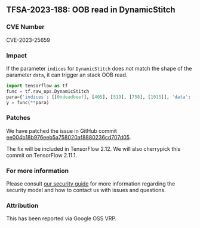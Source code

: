 ## TFSA-2023-188: OOB read in DynamicStitch

### CVE Number
CVE-2023-25659

### Impact
If the parameter `indices` for `DynamicStitch` does not match the shape of the parameter `data`, it can trigger an stack OOB read.

```python
import tensorflow as tf
func = tf.raw_ops.DynamicStitch
para={'indices': [[0xdeadbeef], [405], [519], [758], [1015]], 'data': [[110.27793884277344], [120.29475402832031], [157.2418212890625], [157.2626953125], [188.45382690429688]]}
y = func(**para)
```

### Patches
We have patched the issue in GitHub commit [ee004b18b976eeb5a758020af8880236cd707d05](https://github.com/tensorflow/tensorflow/commit/ee004b18b976eeb5a758020af8880236cd707d05).

The fix will be included in TensorFlow 2.12. We will also cherrypick this commit on TensorFlow 2.11.1.


### For more information
Please consult [our security guide](https://github.com/tensorflow/tensorflow/blob/master/SECURITY.md) for more information regarding the security model and how to contact us with issues and questions.


### Attribution
This has been reported via Google OSS VRP.